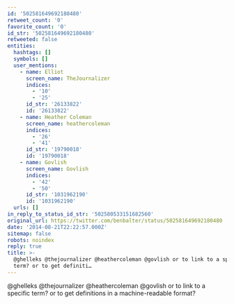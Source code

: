 ```yaml
---
id: '502581649692180480'
retweet_count: '0'
favorite_count: '0'
id_str: '502581649692180480'
retweeted: false
entities:
  hashtags: []
  symbols: []
  user_mentions:
    - name: Elliot
      screen_name: TheJournalizer
      indices:
        - '10'
        - '25'
      id_str: '26133822'
      id: '26133822'
    - name: Heather Coleman
      screen_name: heathercoleman
      indices:
        - '26'
        - '41'
      id_str: '19790018'
      id: '19790018'
    - name: Govlish
      screen_name: Govlish
      indices:
        - '42'
        - '50'
      id_str: '1031962190'
      id: '1031962190'
  urls: []
in_reply_to_status_id_str: '502580533151682560'
original_url: https://twitter.com/benbalter/status/502581649692180480
date: '2014-08-21T22:22:57.000Z'
sitemap: false
robots: noindex
reply: true
title: >-
  @ghelleks @thejournalizer @heathercoleman @govlish or to link to a specific
  term? or to get definiti…
---
```


@ghelleks @thejournalizer @heathercoleman @govlish or to link to a specific term? or to get definitions in a machine-readable format?